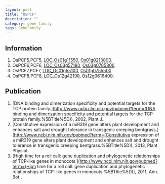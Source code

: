 ```yaml
---
layout: post
title: "OSPCF"
description: ""
category: gene family
tags: GeneFamily
---
```


## Information
1. OsPCF5,PCF5, [LOC_Os01g11550](http://rice.plantbiology.msu.edu/cgi-bin/ORF_infopage.cgi?orf=LOC_Os01g11550), [Os01g0213800](http://rapdb.dna.affrc.go.jp/viewer/gbrowse_details/irgsp1?name=Os01g0213800).
2. OsPCF6,PCF6, [LOC_Os03g57190](http://rice.plantbiology.msu.edu/cgi-bin/ORF_infopage.cgi?orf=LOC_Os03g57190), [Os03g0785800](http://rapdb.dna.affrc.go.jp/viewer/gbrowse_details/irgsp1?name=Os03g0785800).
3. OsPCF7,PCF7, [LOC_Os01g55100](http://rice.plantbiology.msu.edu/cgi-bin/ORF_infopage.cgi?orf=LOC_Os01g55100), [Os01g0755500](http://rapdb.dna.affrc.go.jp/viewer/gbrowse_details/irgsp1?name=Os01g0755500).
4. OsPCF8,PCF8, [LOC_Os12g42190](http://rice.plantbiology.msu.edu/cgi-bin/ORF_infopage.cgi?orf=LOC_Os12g42190), [Os12g0616400](http://rapdb.dna.affrc.go.jp/viewer/gbrowse_details/irgsp1?name=Os12g0616400).

## Publication
1. [DNA binding and dimerization specificity and potential targets for the TCP protein family.](http://www.ncbi.nlm.nih.gov/pubmed?term=(DNA binding and dimerization specificity and potential targets for the TCP protein family.%5BTitle%5D)), 2002, Plant J..
2. [Constitutive expression of a miR319 gene alters plant development and enhances salt and drought tolerance in transgenic creeping bentgrass.](http://www.ncbi.nlm.nih.gov/pubmed?term=(Constitutive expression of a miR319 gene alters plant development and enhances salt and drought tolerance in transgenic creeping bentgrass.%5BTitle%5D)), 2013, Plant Physiol..
3. [High time for a roll call: gene duplication and phylogenetic relationships of TCP-like genes in monocots.](http://www.ncbi.nlm.nih.gov/pubmed?term=(High time for a roll call: gene duplication and phylogenetic relationships of TCP-like genes in monocots.%5BTitle%5D)), 2011, Ann. Bot..


